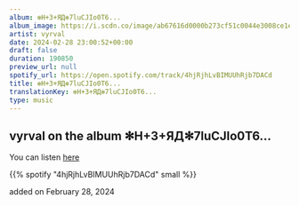 ```yaml
---
album: ✻H+3+ЯД✻7luCJIo0T6...
album_image: https://i.scdn.co/image/ab67616d0000b273cf51c0044e3008ce1edfcf70
artist: vyrval
date: 2024-02-28 23:00:52+00:00
draft: false
duration: 190850
preview_url: null
spotify_url: https://open.spotify.com/track/4hjRjhLvBIMUUhRjb7DACd
title: ✻H+3+ЯД✻7luCJIo0T6...
translationKey: ✻H+3+ЯД✻7luCJIo0T6...
type: music
---
```


## vyrval on the album ✻H+3+ЯД✻7luCJIo0T6...

You can listen [here](https://open.spotify.com/track/4hjRjhLvBIMUUhRjb7DACd)

{{% spotify "4hjRjhLvBIMUUhRjb7DACd" small %}}

added on February 28, 2024